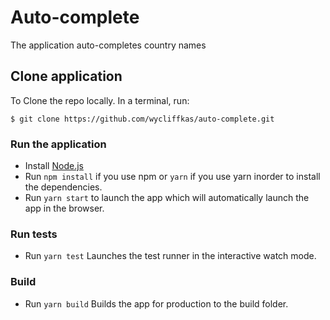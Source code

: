 # Auto-complete
The application auto-completes country names

## Clone application

To Clone the repo locally. In a terminal, run:

```
$ git clone https://github.com/wycliffkas/auto-complete.git
```

### Run the application
- Install [Node.js](https://nodejs.org/en/)
- Run `npm install` if you use npm or `yarn` if you use yarn inorder to install the dependencies.
- Run `yarn start` to launch the app which will automatically launch the app in the browser.


### Run tests
- Run `yarn test` Launches the test runner in the interactive watch mode.

### Build
- Run `yarn build` Builds the app for production to the build folder.
